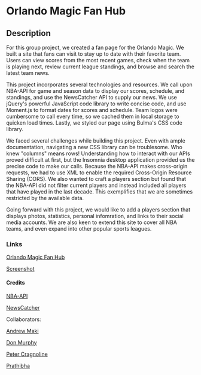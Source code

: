 # Orlando Magic Fan Hub

## Description

For this group project, we created a fan page for the Orlando Magic. We built a site that fans can visit to stay up to date with their favorite team. Users can view scores from the most recent games, check when the team is playing next, review current league standings, and browse and search the latest team news.

This project incorporates several technologies and resources. We call upon NBA-API for game and season data to display our scores, schedule, and standings, and use the NewsCatcher API to supply our news. We use jQuery's powerful JavaScript code library to write concise code, and use Moment.js to format dates for scores and schedule. Team logos were cumbersome to call every time, so we cached them in local storage to quicken load times. Lastly, we styled our page using Bulma's CSS code library.

We faced several challenges while building this project. Even with ample documentation, navigating a new CSS library can be troublesome. Who knew "columns" means rows! Understanding how to interact with our APIs proved difficult at first, but the Insomnia desktop application provided us the precise code to make our calls. Because the NBA-API makes cross-origin requests, we had to use XML to enable the required Cross-Origin Resource Sharing (CORS). We also wanted to craft a players section but found that the NBA-API did not filter current players and instead included all players that have played in the last decade. This exemplifies that we are sometimes restricted by the available data.

Going forward with this project, we would like to add a players section that displays photos, statistics, personal infomration, and links to their social media accounts. We are also keen to extend this site to cover all NBA teams, and even expand into other popular sports leagues.

### Links

[Orlando Magic Fan Hub](https://admakinh.github.io/magic-fan-dashboard/)

[Screenshot](./assets/images/screenshot-1.png)

#### Credits

[NBA-API](https://rapidapi.com/api-sports/api/api-nba)

[NewsCatcher](https://newscatcherapi.com/)

Collaborators:

[Andrew Maki](https://github.com/admakinh)

[Don Murphy](https://github.com/dpmurphy11)

[Peter Cragnoline](https://github.com/pcragnol)

[Prathibha](https://github.com/PROGRAMER122223)
